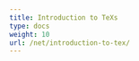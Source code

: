 ```yaml
---
title: Introduction to TeXs
type: docs
weight: 10
url: /net/introduction-to-tex/
---
```


[//]: # (This brief introduction is supposed to shed some light on the basic terms and concepts of TeX world in the form that the authors consider the simplest.)